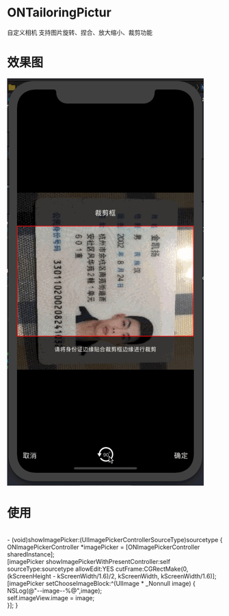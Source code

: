 # ONTailoringPictur

自定义相机
支持图片旋转、捏合、放大缩小、裁剪功能

# 效果图
![image](https://github.com/MrJalen/ONTailoringPicture/raw/master/ONTailoringPicture/ONTailoringPicture/123.gif)

# 使用
</br>
- (void)showImagePicker:(UIImagePickerControllerSourceType)sourcetype {</br>
	ONImagePickerController *imagePicker = [ONImagePickerController sharedInstance];</br>
	[imagePicker showImagePickerWithPresentController:self sourceType:sourcetype allowEdit:YES cutFrame:CGRectMake(0, (kScreenHeight - kScreenWidth/1.6)/2, kScreenWidth, kScreenWidth/1.6)];</br>
	[imagePicker setChooseImageBlock:^(UIImage * _Nonnull image) {</br>
		NSLog(@"--image--%@",image);</br>
		self.imageView.image = image;</br>
	}];
}
